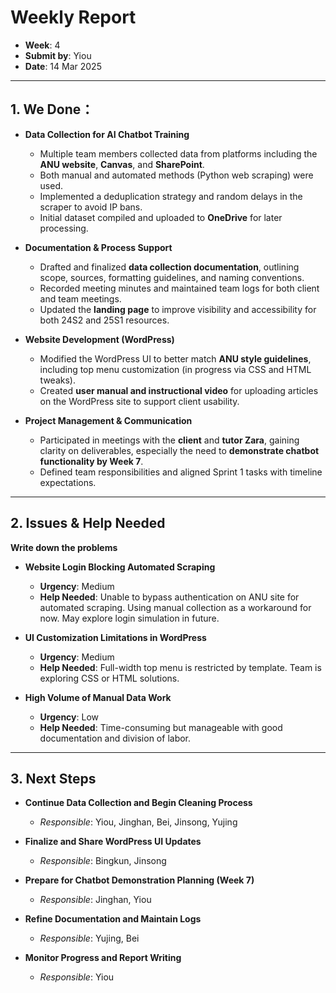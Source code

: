 # Weekly Report  
- **Week**: 4  
- **Submit by**: Yiou 
- **Date**: 14 Mar 2025

---

## 1. We Done：

- **Data Collection for AI Chatbot Training**  
  - Multiple team members collected data from platforms including the **ANU website**, **Canvas**, and **SharePoint**.
  - Both manual and automated methods (Python web scraping) were used.  
  - Implemented a deduplication strategy and random delays in the scraper to avoid IP bans.  
  - Initial dataset compiled and uploaded to **OneDrive** for later processing.

- **Documentation & Process Support**  
  - Drafted and finalized **data collection documentation**, outlining scope, sources, formatting guidelines, and naming conventions.  
  - Recorded meeting minutes and maintained team logs for both client and team meetings.  
  - Updated the **landing page** to improve visibility and accessibility for both 24S2 and 25S1 resources.  

- **Website Development (WordPress)**  
  - Modified the WordPress UI to better match **ANU style guidelines**, including top menu customization (in progress via CSS and HTML tweaks).  
  - Created **user manual and instructional video** for uploading articles on the WordPress site to support client usability.

- **Project Management & Communication**  
  - Participated in meetings with the **client** and **tutor Zara**, gaining clarity on deliverables, especially the need to **demonstrate chatbot functionality by Week 7**.  
  - Defined team responsibilities and aligned Sprint 1 tasks with timeline expectations.

---

## 2. Issues & Help Needed  
**Write down the problems**

- **Website Login Blocking Automated Scraping**  
  - **Urgency**: Medium  
  - **Help Needed**: Unable to bypass authentication on ANU site for automated scraping. Using manual collection as a workaround for now. May explore login simulation in future.

- **UI Customization Limitations in WordPress**  
  - **Urgency**: Medium  
  - **Help Needed**: Full-width top menu is restricted by template. Team is exploring CSS or HTML solutions.

- **High Volume of Manual Data Work**  
  - **Urgency**: Low  
  - **Help Needed**: Time-consuming but manageable with good documentation and division of labor.

---

## 3. Next Steps  

- **Continue Data Collection and Begin Cleaning Process**  
  - *Responsible*: Yiou, Jinghan, Bei, Jinsong, Yujing  

- **Finalize and Share WordPress UI Updates**  
  - *Responsible*: Bingkun, Jinsong  

- **Prepare for Chatbot Demonstration Planning (Week 7)**  
  - *Responsible*: Jinghan, Yiou  

- **Refine Documentation and Maintain Logs**  
  - *Responsible*: Yujing, Bei  

- **Monitor Progress and Report Writing**  
  - *Responsible*: Yiou  
